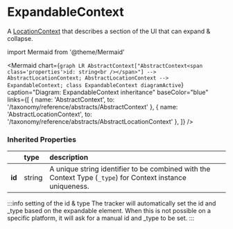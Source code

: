 # ExpandableContext

A [LocationContext](/taxonomy/reference/location-contexts/overview.md)  that describes a section of the UI that can expand & collapse.

import Mermaid from '@theme/Mermaid'

<Mermaid chart={`
    graph LR
      AbstractContext["AbstractContext<span class='properties'>id: string<br /></span>"] --> AbstractLocationContext;
      AbstractLocationContext -->       ExpandableContext;
    class ExpandableContext diagramActive
  `}
  caption="Diagram: ExpandableContext inheritance"
  baseColor="blue"
  links={[
{ name: 'AbstractContext', to: '/taxonomy/reference/abstracts/AbstractContext' }, { name: 'AbstractLocationContext', to: '/taxonomy/reference/abstracts/AbstractLocationContext' },   ]}
/>

### Inherited Properties

|        | type   | description                                                                                                |
|:-------|:-------|:-----------------------------------------------------------------------------------------------------------|
| **id** | string | A unique string identifier to be combined with the Context Type (`_type`) for Context instance uniqueness. |

:::info setting of the id & type
The tracker will automatically set the id and _type based on the expandable element. When this is not possible on a specific platform, it will ask for a manual id and _type to be set.
:::
